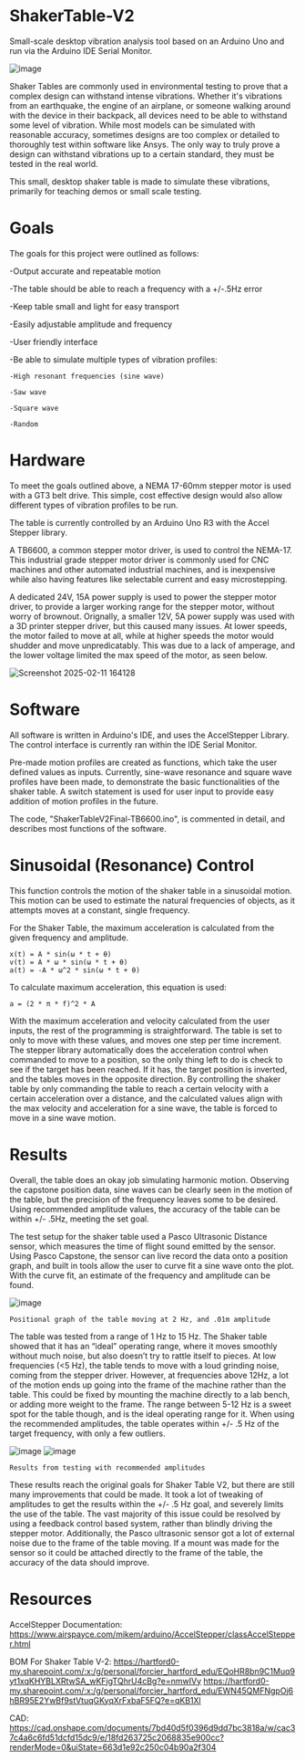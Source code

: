 # ShakerTable-V2
Small-scale desktop vibration analysis tool based on an Arduino Uno and run via the Arduino IDE Serial Monitor.

![image](https://github.com/user-attachments/assets/818b4593-0860-4558-b228-9afc340b0cef)

Shaker Tables are commonly used in environmental testing to prove that a complex design can withstand intense vibrations. Whether it's vibrations from an earthquake, the engine of an airplane, or someone walking around with the device in their backpack, all devices need to be able to withstand some level of vibration. While most models can be simulated with reasonable accuracy, sometimes designs are too complex or detailed to thoroughly test within software like Ansys. The only way to truly prove a design can withstand vibrations up to a certain standard, they must be tested in the real world.

This small, desktop shaker table is made to simulate these vibrations, primarily for teaching demos or small scale testing.

# Goals
The goals for this project were outlined as follows:

-Output accurate and repeatable motion

-The table should be able to reach a frequency with a +/-.5Hz error

-Keep table small and light for easy transport

-Easily adjustable amplitude and frequency

-User friendly interface

-Be able to simulate multiple types of vibration profiles:

    -High resonant frequencies (sine wave)
    
    -Saw wave
    
    -Square wave
    
    -Random 


# Hardware
To meet the goals outlined above, a NEMA 17-60mm stepper motor is used with a GT3 belt drive. This simple, cost effective design would also allow different types of vibration profiles to be run.

The table is currently controlled by an Arduino Uno R3 with the Accel Stepper library. 

A TB6600, a common stepper motor driver, is used to control the NEMA-17. This industrial grade stepper motor driver is commonly used for CNC machines and other automated industrial machines, and is inexpensive while also having features like selectable current and easy microstepping. 

A dedicated 24V, 15A power supply is used to power the stepper motor driver, to provide a larger working range for the stepper motor, without worry of brownout. Orignally, a smaller 12V, 5A power supply was used with a 3D printer stepper driver, but this caused many issues. At lower speeds, the motor failed to move at all, while at higher speeds the motor would shudder and move unpredicatably. This was due to a lack of amperage, and the lower voltage limited the max speed of the motor, as seen below. 

![Screenshot 2025-02-11 164128](https://github.com/user-attachments/assets/93bf9890-6eea-4ea7-b9e4-4a03056dfb68)


# Software
All software is written in Arduino's IDE, and uses the AccelStepper Library. The control interface is currently ran within the IDE Serial Monitor.

Pre-made motion profiles are created as functions, which take the user defined values as inputs. Currently, sine-wave resonance and square wave profiles have been made, to demonstrate the basic functionalities of the shaker table. A switch statement is used for user input to provide easy addition of motion profiles in the future. 

The code, "ShakerTableV2Final-TB6600.ino", is commented in detail, and describes most functions of the software.

# Sinusoidal (Resonance) Control
This function controls the motion of the shaker table in a sinusoidal motion. This motion can be used to estimate the natural frequencies of objects, as it attempts moves at a constant, single frequency. 

For the Shaker Table, the maximum acceleration is calculated from the given frequency and amplitude. 

    x(t) = A * sin(ω * t + θ)
    v(t) = A * ω * sin(ω * t + θ)
    a(t) = -A * ω^2 * sin(ω * t + θ)

To calculate maximum acceleration, this equation is used:

    a = (2 * π * f)^2 * A

With the maximum acceleration and velocity calculated from the user inputs, the rest of the programming is straightforward. The table is set to only to move with these values, and moves one step per time increment. The stepper library automatically does the acceleration control when commanded to move to a position, so the only thing left to do is check to see if the target has been reached. If it has, the target position is inverted, and the tables moves in the opposite direction. By controlling the shaker table by only commanding the table to reach a certain velocity with a certain acceleration over a distance, and the calculated values align with the max velocity and acceleration for a sine wave, the table is forced to move in a sine wave motion.


# Results
Overall, the table does an okay job simulating harmonic motion. Observing the capstone position data, sine waves can be clearly seen in the motion of the table, but the precision of the frequency leaves some to be desired. Using recommended amplitude values, the accuracy of the table can be within +/- .5Hz, meeting the set goal.

The test setup for the shaker table used a Pasco Ultrasonic Distance sensor, which measures the time of flight sound emitted by the sensor. Using Pasco Capstone, the sensor can live record the data onto a position graph, and built in tools allow the user to curve fit a sine wave onto the plot. With the curve fit, an estimate of the frequency and amplitude can be found. 

![image](https://github.com/user-attachments/assets/4fbc3e71-d5fd-4168-aefc-29e7e5dc6375)

    Positional graph of the table moving at 2 Hz, and .01m amplitude

The table was tested from a range of 1 Hz to 15 Hz. The Shaker table showed that it has an “ideal” operating range, where it moves smoothly without much noise, but also doesn’t try to rattle itself to pieces. At low frequencies (<5 Hz), the table tends to move with a loud grinding noise, coming from the stepper driver. However, at frequencies above 12Hz, a lot of the motion ends up going into the frame of the machine rather than the table. This could be fixed by mounting the machine directly to a lab bench, or adding more weight to the frame. The range between 5-12 Hz is a sweet spot for the table though, and is the ideal operating range for it. When using the recommended amplitudes, the table operates within +/- .5 Hz of the target frequency, with only a few outliers. 


![image](https://github.com/user-attachments/assets/b3c5650b-2771-4f5a-85d0-b2238917248b)
![image](https://github.com/user-attachments/assets/3b7dce98-699d-4e47-968e-0bbc43ad955f)


    Results from testing with recommended amplitudes

These results reach the original goals for Shaker Table V2, but there are still many improvements that could be made. It took a lot of tweaking of amplitudes to get the results within the +/- .5 Hz goal, and severely limits the use of the table. The vast majority of this issue could be resolved by using a feedback control based system, rather than blindly driving the stepper motor. Additionally, the Pasco ultrasonic sensor got a lot of external noise due to the frame of the table moving. If a mount was made for the sensor so it could be attached directly to the frame of the table, the accuracy of the data should improve.


# Resources
AccelStepper Documentation:
https://www.airspayce.com/mikem/arduino/AccelStepper/classAccelStepper.html 

BOM For Shaker Table V-2:
https://hartford0-my.sharepoint.com/:x:/g/personal/forcier_hartford_edu/EQoHR8bn9C1Muq9yt1xqKHYBLXRtwSA_wKFjgTQhrU4cBg?e=nmwIVy 
https://hartford0-my.sharepoint.com/:x:/g/personal/forcier_hartford_edu/EWN45QMFNgpOj6hBR95E2YwBf9stVtuqGKyqXrFxbaF5FQ?e=qKB1Xl 

CAD:
https://cad.onshape.com/documents/7bd40d5f0396d9dd7bc3818a/w/cac37c4a6c6fd51dcfd15dc9/e/18fd263725c2068835e900cc?renderMode=0&uiState=663d1e92c250c04b90a2f304 

